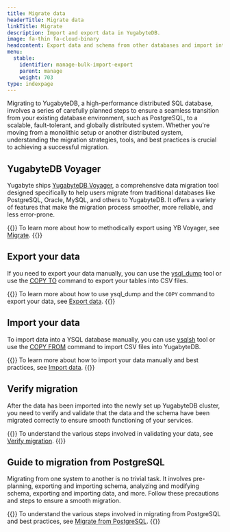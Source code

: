 ```yaml
---
title: Migrate data
headerTitle: Migrate data
linkTitle: Migrate
description: Import and export data in YugabyteDB.
image: fa-thin fa-cloud-binary
headcontent: Export data and schema from other databases and import into YugabyteDB
menu:
  stable:
    identifier: manage-bulk-import-export
    parent: manage
    weight: 703
type: indexpage
---
```


Migrating to YugabyteDB, a high-performance distributed SQL database, involves a series of carefully planned steps to ensure a seamless transition from your existing database environment, such as PostgreSQL, to a scalable, fault-tolerant, and globally distributed system. Whether you're moving from a monolithic setup or another distributed system, understanding the migration strategies, tools, and best practices is crucial to achieving a successful migration.

## YugabyteDB Voyager

Yugabyte ships [YugabyteDB Voyager](../../yugabyte-voyager/), a comprehensive data migration tool designed specifically to help users migrate from traditional databases like PostgreSQL, Oracle, MySQL, and others to YugabyteDB. It offers a variety of features that make the migration process smoother, more reliable, and less error-prone.

{{<lead link="../../yugabyte-voyager/migrate/">}}
To learn more about how to methodically export using YB Voyager, see [Migrate](../../yugabyte-voyager/migrate/).
{{</lead>}}

## Export your data

If you need to export your data manually, you can use the [ysql_dump](../../admin/ysql-dump/) tool or use the [COPY TO](../../api/ysql/the-sql-language/statements/cmd_copy/) command to export your tables into CSV files.

{{<lead link="../../manage/data-migration/bulk-export-ysql/">}}
To learn more about how to use ysql_dump and the `COPY` command to export your data, see [Export data](../../manage/data-migration/bulk-export-ysql/).
{{</lead>}}

## Import your data

To import data into a YSQL database manually, you can use [ysqlsh](../../admin/ysqlsh/) tool or use the [COPY FROM](../../api/ysql/the-sql-language/statements/cmd_copy/) command to import CSV files into YugabyteDB.

{{<lead link="../../manage/data-migration/bulk-import-ysql/">}}
To learn more about how to import your data manually and best practices, see [Import data](../../manage/data-migration/bulk-import-ysql/).
{{</lead>}}

## Verify migration

After the data has been imported into the newly set up YugabyteDB cluster, you need to verify and validate that the data and the schema have been migrated correctly to ensure smooth functioning of your services.

{{<lead link="">}}
To understand the various steps involved in validating your data, see [Verify migration](./verify-migration-ysql).
{{</lead>}}

## Guide to migration from PostgreSQL

Migrating from one system to another is no trivial task. It involves pre-planning, exporting and importing schema, analyzing and modifying schema, exporting and importing data, and more. Follow these precautions and steps to ensure a smooth migration.

{{<lead link="../../manage/data-migration/migrate-from-postgres/">}}
To understand the various steps involved in migrating from PostgreSQL and best practices, see [Migrate from PostgreSQL](../../manage/data-migration/migrate-from-postgres/).
{{</lead>}}